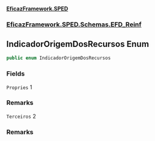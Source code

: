 #### [EficazFramework.SPED](EficazFrameworkSPED.md 'EficazFramework SPED')
### [EficazFramework.SPED.Schemas.EFD_Reinf](EficazFramework.SPED.Schemas.EFD_Reinf.md 'EficazFramework.SPED.Schemas.EFD_Reinf')

## IndicadorOrigemDosRecursos Enum

```csharp
public enum IndicadorOrigemDosRecursos
```
### Fields

<a name='EficazFramework.SPED.Schemas.EFD_Reinf.IndicadorOrigemDosRecursos.Propries'></a>

`Propries` 1

### Remarks

<a name='EficazFramework.SPED.Schemas.EFD_Reinf.IndicadorOrigemDosRecursos.Terceiros'></a>

`Terceiros` 2

### Remarks